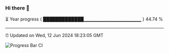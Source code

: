 ### Hi there 👋

⏳ Year progress { █████████████▁▁▁▁▁▁▁▁▁▁▁▁▁▁▁▁▁ } 44.74 %

---

⏰ Updated on Wed, 12 Jun 2024 18:23:05 GMT

![Progress Bar CI](https://github.com/liununu/liununu/workflows/Progress%20Bar%20CI/badge.svg)
